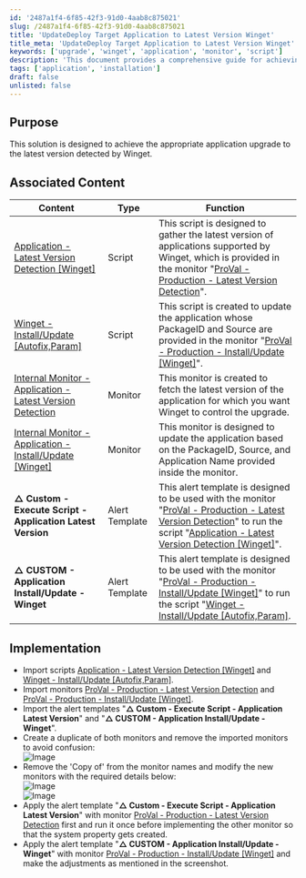 ```yaml
---
id: '2487a1f4-6f85-42f3-91d0-4aab8c875021'
slug: /2487a1f4-6f85-42f3-91d0-4aab8c875021
title: 'UpdateDeploy Target Application to Latest Version Winget'
title_meta: 'UpdateDeploy Target Application to Latest Version Winget'
keywords: ['upgrade', 'winget', 'application', 'monitor', 'script']
description: 'This document provides a comprehensive guide for achieving the appropriate application upgrade to the latest version detected by Winget. It includes associated scripts, monitors, and alert templates necessary for implementation.'
tags: ['application', 'installation']
draft: false
unlisted: false
---
```


## Purpose

This solution is designed to achieve the appropriate application upgrade to the latest version detected by Winget.

## Associated Content

| Content                                                                                             | Type         | Function                                                                                                                                                                                                                                                                             |
|-----------------------------------------------------------------------------------------------------|--------------|--------------------------------------------------------------------------------------------------------------------------------------------------------------------------------------------------------------------------------------------------------------------------------------|
| [Application - Latest Version Detection [Winget]](/docs/ffb77c6c-8dd7-4ca5-82a2-327b1658cbde) | Script       | This script is designed to gather the latest version of applications supported by Winget, which is provided in the monitor "[ProVal - Production - Latest Version Detection](/docs/f5315643-b01b-48e6-ae4c-b89e5c0f20d6)".                                                  |
| [Winget - Install/Update [Autofix,Param]](/docs/3a2f4004-624d-47c4-a5d0-c3c43e103e25)         | Script       | This script is created to update the application whose PackageID and Source are provided in the monitor "[ProVal - Production - Install/Update [Winget]](/docs/9b40d1cd-7886-416f-b56e-11ab3a44befb)".                                                                    |
| [Internal Monitor - Application - Latest Version Detection](/docs/f5315643-b01b-48e6-ae4c-b89e5c0f20d6) | Monitor      | This monitor is created to fetch the latest version of the application for which you want Winget to control the upgrade.                                                                                                                                                         |
| [Internal Monitor - Application - Install/Update [Winget]](/docs/9b40d1cd-7886-416f-b56e-11ab3a44befb) | Monitor      | This monitor is designed to update the application based on the PackageID, Source, and Application Name provided inside the monitor.                                                                                                                                              |
| **△ Custom - Execute Script - Application Latest Version**                                          | Alert Template | This alert template is designed to be used with the monitor "[ProVal - Production - Latest Version Detection](/docs/f5315643-b01b-48e6-ae4c-b89e5c0f20d6)" to run the script "[Application - Latest Version Detection [Winget]](/docs/ffb77c6c-8dd7-4ca5-82a2-327b1658cbde)". |
| **△ CUSTOM - Application Install/Update - Winget**                                                | Alert Template | This alert template is designed to be used with the monitor "[ProVal - Production - Install/Update [Winget]](/docs/9b40d1cd-7886-416f-b56e-11ab3a44befb)" to run the script "[Winget - Install/Update [Autofix,Param]](/docs/3a2f4004-624d-47c4-a5d0-c3c43e103e25).        |

## Implementation

- Import scripts [Application - Latest Version Detection [Winget]](/docs/ffb77c6c-8dd7-4ca5-82a2-327b1658cbde) and [Winget - Install/Update [Autofix,Param]](/docs/3a2f4004-624d-47c4-a5d0-c3c43e103e25).
- Import monitors [ProVal - Production - Latest Version Detection](/docs/f5315643-b01b-48e6-ae4c-b89e5c0f20d6) and [ProVal - Production - Install/Update [Winget]](/docs/9b40d1cd-7886-416f-b56e-11ab3a44befb).
- Import the alert templates "**△ Custom - Execute Script - Application Latest Version**" and "**△ CUSTOM - Application Install/Update - Winget**".
- Create a duplicate of both monitors and remove the imported monitors to avoid confusion:  
  ![Image](/img/docs/2487a1f4-6f85-42f3-91d0-4aab8c875021/image_1.png)  
- Remove the 'Copy of' from the monitor names and modify the new monitors with the required details below:  
  ![Image](/img/docs/2487a1f4-6f85-42f3-91d0-4aab8c875021/image_2.png)  
  ![Image](/img/docs/2487a1f4-6f85-42f3-91d0-4aab8c875021/image_3.png)  
- Apply the alert template "**△ Custom - Execute Script - Application Latest Version**" with monitor [ProVal - Production - Latest Version Detection](/docs/f5315643-b01b-48e6-ae4c-b89e5c0f20d6) first and run it once before implementing the other monitor so that the system property gets created.
- Apply the alert template "**△ CUSTOM - Application Install/Update - Winget**" with monitor [ProVal - Production - Install/Update [Winget]](/docs/9b40d1cd-7886-416f-b56e-11ab3a44befb) and make the adjustments as mentioned in the screenshot.

